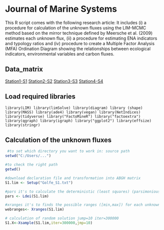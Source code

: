 # Journal of Marine Systems 
This R script comes with the following research article:
It includes (i) a procedure for calculation of the unknown fluxes using the LIM-MCMC method based on the mirror technique defined by Meersche et al. (2009) estimates each unknown flux, (ii) a procedure for estimating ENA indicators and typology ratios and (iv) procedure to create a Multiple Factor Analysis (MFA) Ordination Diagram showing the relationships between ecological indicators, environmental variables and carbon fluxes.

## Data_matrix
[Station1-S1](https://www.google.com)
[Station2-S2](https://www.google.com)
[Station3-S3](https://www.google.com)
[Station4-S4](https://www.google.com)

## Load required libraries

`library(LIM)
library(limSolve)
library(diagram)
library (shape)
library(MASS)
library(ade4)
library(vegan)
library(NetIndices)
library(tidyverse)
library("FactoMineR")
library("factoextra")
library(qgraph)
library(igraph)
library("ggplot2")
library(effsize)
library(stringr)`

## Calculation of the unknown fluxes
```R
 #to set which directory you want to work in: source path
setwd("C:/Users/...") 

#to check the right path
getwd() 

#download declaration file and transformation into ABGH matrix
S1.lim <- Setup("Golfe_S1.txt") 

#pars it's to calculate the deterministic (least squares) (parsimonious) solution (a single value for a flow instead of a set of solutions)
pars <- Ldei(S1.lim) 

#xranges it's to finds the possible ranges ([min,max]) for each unknown.
webranges<- Xranges(S1.lim) 

# calculation of random solution jump=10 iter=300000
S1.X<-Xsample(S1.lim,iter=300000,jmp=10) 
```



